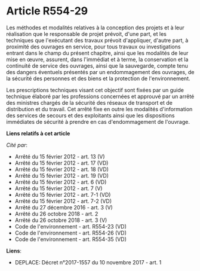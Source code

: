 # Article R554-29

Les méthodes et modalités relatives à la conception des projets et à leur réalisation que le responsable de projet prévoit,
d'une part, et les techniques que l'exécutant des travaux prévoit d'appliquer, d'autre part, à proximité des ouvrages en
service, pour tous travaux ou investigations entrant dans le champ du présent chapitre, ainsi que les modalités de leur mise
en œuvre, assurent, dans l'immédiat et à terme, la conservation et la continuité de service des ouvrages, ainsi que la
sauvegarde, compte tenu des dangers éventuels présentés par un endommagement des ouvrages, de la sécurité des personnes et
des biens et la protection de l'environnement.

Les prescriptions techniques visant cet objectif sont fixées par un guide technique élaboré par les professions concernées et
approuvé par un arrêté des ministres chargés de la sécurité des réseaux de transport et de distribution et du travail. Cet
arrêté fixe en outre les modalités d'information des services de secours et des exploitants ainsi que les dispositions
immédiates de sécurité à prendre en cas d'endommagement de l'ouvrage.

**Liens relatifs à cet article**

_Cité par_:

  - Arrêté du 15 février 2012 - art. 13 (V)
  - Arrêté du 15 février 2012 - art. 17 (VD)
  - Arrêté du 15 février 2012 - art. 18 (VD)
  - Arrêté du 15 février 2012 - art. 19 (VD)
  - Arrêté du 15 février 2012 - art. 6 (VD)
  - Arrêté du 15 février 2012 - art. 7 (V)
  - Arrêté du 15 février 2012 - art. 7-1 (VD)
  - Arrêté du 15 février 2012 - art. 7-2 (VD)
  - Arrêté du 27 décembre 2016 - art. 3 (V)
  - Arrêté du 26 octobre 2018 - art. 2
  - Arrêté du 26 octobre 2018 - art. 3 (V)
  - Code de l'environnement - art. R554-23 (VD)
  - Code de l'environnement - art. R554-26 (VD)
  - Code de l'environnement - art. R554-35 (VD)

**Liens**:

  - DEPLACE: Décret n°2017-1557 du 10 novembre 2017 - art. 1
